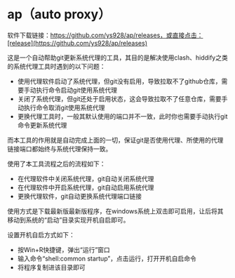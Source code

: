 # ap（auto proxy）

软件下载链接：https://github.com/ys928/ap/releases，或直接点击：[release](https://github.com/ys928/ap/releases)

这是一个自动帮助git更新系统代理的工具，其目的是解决使用clash、hiddify之类的系统代理工具时遇到的以下问题：

- 使用代理软件启动了系统代理，但git没有启用，导致拉取不了github仓库，需要手动执行命令启动git使用系统代理
- 关闭了系统代理，但git还处于启用状态，这会导致拉取不了任意仓库，需要手动执行命令取消git使用系统代理
- 更换代理工具时，一般其默认使用的端口并不一致，此时你也需要手动执行git命令更新系统代理

而本工具的作用就是自动完成上面的一切，保证git是否使用代理、所使用的代理链接端口都始终与系统代理保持一致。

使用了本工具流程之后的流程如下：

- 在代理软件中关闭系统代理，git自动关闭系统代理
- 在代理软件中开启系统代理，git自动启用系统代理
- 更换代理软件，git自动更换系统代理端口链接

使用方式是下载最新版最新版程序，在windows系统上双击即可启用，让后将其移动到系统的“启动”目录实现开机自启即可。

设置开机自启方式如下：

- 按Win+R快捷键，弹出“运行”窗口
- 输入命令“shell:common startup”，点击运行，打开开机自启命令
- 将程序复制进该目录即可

